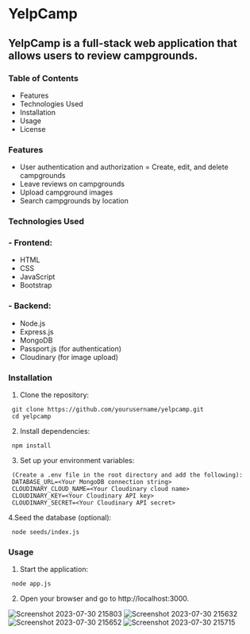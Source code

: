 # YelpCamp
## YelpCamp is a full-stack web application that allows users to review campgrounds. 
###  Table of Contents
  - Features
  - Technologies Used
  - Installation
  - Usage
  - License

### Features
  - User authentication and authorization
  = Create, edit, and delete campgrounds
  - Leave reviews on campgrounds
  - Upload campground images
  - Search campgrounds by location

### Technologies Used
### - Frontend:

  - HTML
  - CSS
  - JavaScript
  - Bootstrap

### - Backend:

  - Node.js
  - Express.js
  - MongoDB
  - Passport.js (for authentication)
  - Cloudinary (for image upload)

### Installation

1. Clone the repository:
  ```
   git clone https://github.com/yourusername/yelpcamp.git
   cd yelpcamp
  ```
2. Install dependencies:
  ```
   npm install
  ```

3. Set up your environment variables:
  ```
   (Create a .env file in the root directory and add the following):
   DATABASE_URL=<Your MongoDB connection string>
   CLOUDINARY_CLOUD_NAME=<Your Cloudinary cloud name>
   CLOUDINARY_KEY=<Your Cloudinary API key>
   CLOUDINARY_SECRET=<Your Cloudinary API secret>
  ```
4.Seed the database (optional):
  ```
   node seeds/index.js
  ```

### Usage
1. Start the application:
  ```
   node app.js
  ```
2. Open your browser and go to http://localhost:3000.

![Screenshot 2023-07-30 215803](https://github.com/user-attachments/assets/b1abb01b-20ba-4a33-8c2a-491324e04995)
![Screenshot 2023-07-30 215632](https://github.com/user-attachments/assets/8131a714-e0d7-4fa2-a439-186fac6179ea)
![Screenshot 2023-07-30 215652](https://github.com/user-attachments/assets/911a55d5-44ba-4d3e-93bd-1e9471258531)
![Screenshot 2023-07-30 215715](https://github.com/user-attachments/assets/e95d27be-5801-4219-bb98-d3f40ce3290f)

